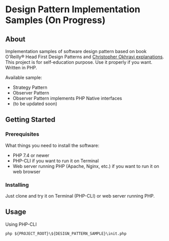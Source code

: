# Design Pattern Implementation Samples (On Progress)

## About <a name = "about"></a>

Implementation samples of software design pattern based on book O'Reilly® Head First Design Patterns and [Christopher Okhravi
 explanations](https://www.youtube.com/playlist?list=PLrhzvIcii6GNjpARdnO4ueTUAVR9eMBpc). This project is for self-education purpose. Use it properly if you want. Written in PHP.

 Available sample:
 - Strategy Pattern
 - Observer Pattern
 - Observer Pattern implements PHP Native interfaces
 - (to be updated soon)

## Getting Started <a name = "getting_started"></a>

### Prerequisites

What things you need to install the software:
- PHP 7.4 or newer
- PHP-CLI if you want to run it on Terminal
- Web server running PHP (Apache, Nginx, etc.) if you want to run it on web browser

### Installing

Just clone and try it on Terminal (PHP-CLI) or web server running PHP.

## Usage <a name = "usage"></a>

Using PHP-CLI

```
php ${PROJECT_ROOT}\${DESIGN_PATTERN_SAMPLE}\init.php
```